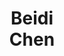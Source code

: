 ---
layout: page
title: <b>Beidi</b> <br> Chen
description: Meta, CMU
img: assets/img/beidi.jpg
redirect: https://www.andrew.cmu.edu/user/beidic/
importance: 5
category: organizer
---